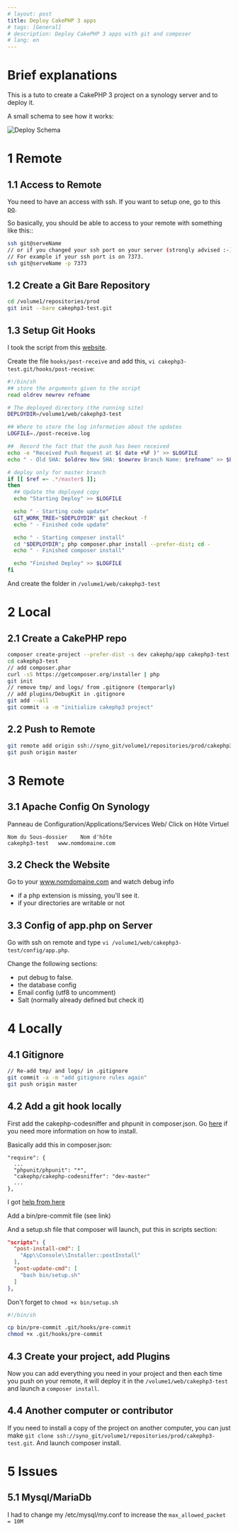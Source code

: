 ```yaml
---
# layout: post
title: Deploy CakePHP 3 apps
# tags: [General]
# description: Deploy CakePHP 3 apps with git and composer
# lang: en
---
```


Brief explanations
==================

This is a tuto to create a CakePHP 3 project on a synology server and to deploy it.

A small schema to see how it works:

![Deploy Schema](/public/img/deploy-cakephp.png)


1 Remote
========

1.1 Access to Remote
--------------------

You need to have an access with ssh. If you want to setup one, go
to this [po](http://cake17.github.io/2014/10/15/ssh-keys.html).

So basically, you should be able to access to your remote with something like this::

```bash
ssh git@serveName
// or if you changed your ssh port on your server (strongly advised :-)).
// For example if your ssh port is on 7373.
ssh git@serveName -p 7373
```

1.2 Create a Git Bare Repository
--------------------------------

```bash
cd /volume1/repositories/prod
git init --bare cakephp3-test.git
```

1.3 Setup Git Hooks
-------------------

I took the script from this [website](http://www.sitepoint.com/one-click-app-deployment-server-side-git-hooks).

Create the file `hooks/post-receive` and add this,
`vi cakephp3-test.git/hooks/post-receive`:

```bash
#!/bin/sh
## store the arguments given to the script
read oldrev newrev refname

# The deployed directory (the running site)
DEPLOYDIR=/volume1/web/cakephp3-test

## Where to store the log information about the updates
LOGFILE=./post-receive.log

##  Record the fact that the push has been received
echo -e "Received Push Request at $( date +%F )" >> $LOGFILE
echo " - Old SHA: $oldrev New SHA: $newrev Branch Name: $refname" >> $LOGFILE

# deploy only for master branch
if [[ $ref =~ .*/master$ ]];
then
  ## Update the deployed copy
  echo "Starting Deploy" >> $LOGFILE

  echo " - Starting code update"
  GIT_WORK_TREE="$DEPLOYDIR" git checkout -f
  echo " - Finished code update"

  echo " - Starting composer install"
  cd "$DEPLOYDIR"; php composer.phar install --prefer-dist; cd -
  echo " - Finished composer install"

  echo "Finished Deploy" >> $LOGFILE
fi
```

And create the folder in `/volume1/web/cakephp3-test`

2 Local
========

2.1 Create a CakePHP repo
-------------------------

```bash
composer create-project --prefer-dist -s dev cakephp/app cakephp3-test
cd cakephp3-test
// add composer.phar
curl -sS https://getcomposer.org/installer | php
git init
// remove tmp/ and logs/ from .gitignore (temporarly)
// add plugins/DebugKit in .gitignore
git add --all
git commit -a -m "initialize cakephp3 project"
```

2.2 Push to Remote
------------------

```bash
git remote add origin ssh://syno_git/volume1/repositories/prod/cakephp3-test.git
git push origin master
```


3 Remote
=========

3.1 Apache Config On Synology
-----------------------------

Panneau de Configuration/Applications/Services Web/
Click on Hôte Virtuel

```vim
Nom du Sous-dossier    Nom d'hôte
cakephp3-test   www.nomdomaine.com
```

3.2 Check the Website
---------------------

Go to your www.nomdomaine.com and watch debug info
- if a php extension is missing, you'll see it.
- if your directories are writable or not


3.3 Config of app.php on Server
-------------------------------

Go with ssh on remote and type `vi /volume1/web/cakephp3-test/config/app.php`.

Change the following sections:
- put debug to false.
- the database config
- Email config (utf8 to uncomment)
- Salt (normally already defined but check it)


4 Locally
==========

4.1 Gitignore
-------------

```bash
// Re-add tmp/ and logs/ in .gitignore
git commit -a -m "add gitignore rules again"
git push origin master
```

4.2 Add a git hook locally
--------------------------

First add the cakephp-codesniffer and phpunit in composer.json.
Go [here](http://cake17.github.io/2014/10/15/tips-cakephp3.html) if you need more information on how to install.

Basically add this in composer.json:

```vim
"require": {
  ...
  "phpunit/phpunit": "*",
  "cakephp/cakephp-codesniffer": "dev-master"
  ...
},
```

I got [help from here](http://tech.zumba.com/2014/04/14/control-code-quality/)

Add a bin/pre-commit file (see link)

And a setup.sh file that composer will launch, put this in scripts section:

```json
"scripts": {
  "post-install-cmd": [
    "App\\Console\\Installer::postInstall"
  ],
  "post-update-cmd": [
    "bash bin/setup.sh"
  ]
},
```

Don't forget to `chmod +x bin/setup.sh`

```bash
#!/bin/sh

cp bin/pre-commit .git/hooks/pre-commit
chmod +x .git/hooks/pre-commit
```

4.3 Create your project, add Plugins
------------------------------------

Now you can add everything you need in your project and then each time you push on your remote, it will deploy it in the `/volume1/web/cakephp3-test` and launch a `composer install`.

4.4 Another computer or contributor
-----------------------------------

If you need to install a copy of the project on another computer, you can just make `git clone ssh://syno_git/volume1/repositories/prod/cakephp3-test.git`.
And launch composer install.

5 Issues
========

5.1 Mysql/MariaDb
-----------------

I had to change my /etc/mysql/my.conf to increase the `max_allowed_packet = 10M`
